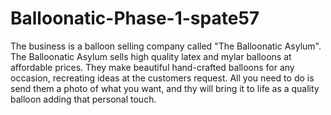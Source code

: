 # Balloonatic-Phase-1-spate57
The business is a balloon selling company called "The Balloonatic Asylum". The Balloonatic Asylum sells high quality latex and mylar balloons at affordable prices. They make beautiful hand-crafted balloons for any occasion, recreating ideas at the customers request. All you need to do is send them a photo of what you want, and thy will bring it to life as a quality balloon adding that personal touch. 
